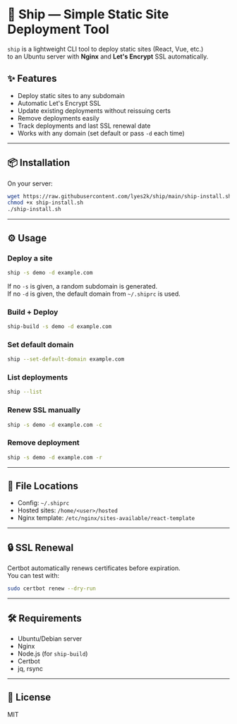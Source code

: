 # 🚀 Ship — Simple Static Site Deployment Tool

`ship` is a lightweight CLI tool to deploy static sites (React, Vue, etc.)  
to an Ubuntu server with **Nginx** and **Let's Encrypt** SSL automatically.

## ✨ Features
- Deploy static sites to any subdomain
- Automatic Let's Encrypt SSL
- Update existing deployments without reissuing certs
- Remove deployments easily
- Track deployments and last SSL renewal date
- Works with any domain (set default or pass `-d` each time)

---

## 📦 Installation

On your server:

```bash
wget https://raw.githubusercontent.com/lyes2k/ship/main/ship-install.sh
chmod +x ship-install.sh
./ship-install.sh
```

---

## ⚙️ Usage

### Deploy a site
```bash
ship -s demo -d example.com
```
If no `-s` is given, a random subdomain is generated.  
If no `-d` is given, the default domain from `~/.shiprc` is used.

### Build + Deploy
```bash
ship-build -s demo -d example.com
```

### Set default domain
```bash
ship --set-default-domain example.com
```

### List deployments
```bash
ship --list
```

### Renew SSL manually
```bash
ship -s demo -d example.com -c
```

### Remove deployment
```bash
ship -s demo -d example.com -r
```

---

## 📂 File Locations
- Config: `~/.shiprc`
- Hosted sites: `/home/<user>/hosted`
- Nginx template: `/etc/nginx/sites-available/react-template`

---

## 🔒 SSL Renewal
Certbot automatically renews certificates before expiration.  
You can test with:
```bash
sudo certbot renew --dry-run
```

---

## 🛠 Requirements
- Ubuntu/Debian server
- Nginx
- Node.js (for `ship-build`)
- Certbot
- jq, rsync

---

## 📜 License
MIT

